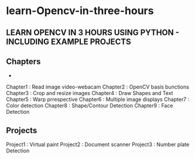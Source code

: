 # learn-Opencv-in-three-hours
## LEARN OPENCV IN 3 HOURS USING PYTHON - INCLUDING EXAMPLE PROJECTS
## Chapters
-

Chapter1 : Read image video-webacam
Chapter2 : OpenCV basis bunctions 
Chapter3 : Crop and resize images
Chapter4 : Draw Shapes and Text
Chapter5 : Warp prrespective
Chapter6 : Multiple image displays
Chapter7 : Color detection
Chapter8 : Shape/Contour Detection
Chapter9 : Face Detection
## Projects
Project1 : Virtual paint
Project2 : Document scanner
Project3 : Number plate Detection
